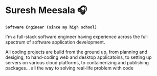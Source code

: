 # Suresh Meesala 🎧

**`Software Engineer (since my high school)`**

I'm a full-stack software engineer having experience across the full spectrum of software application development. 

All coding projects are build from the ground up, from planning and desiging, to hand-coding web and desktop applicatoins, to setting up servers on various cloud platforms, to containerizing and publishing packages... all the way to solving real-life problem with code
